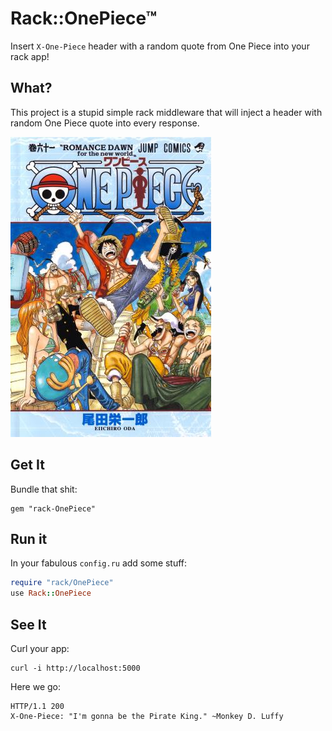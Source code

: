 # Rack::OnePiece™

Insert `X-One-Piece` header with a random quote from One Piece into your rack app!

## What?

This project is a stupid simple rack middleware that will inject a header
with random One Piece quote into every response.

<img src="OnePiece.jpg" />

## Get It

Bundle that shit:

```
gem "rack-OnePiece"
```

## Run it

In your fabulous `config.ru` add some stuff:

```ruby
require "rack/OnePiece"
use Rack::OnePiece
```

## See It

Curl your app:

```
curl -i http://localhost:5000
```

Here we go:

```
HTTP/1.1 200
X-One-Piece: "I'm gonna be the Pirate King." ~Monkey D. Luffy
```